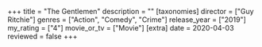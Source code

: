+++
title = "The Gentlemen"
description = ""
[taxonomies]
director = ["Guy Ritchie"] 
genres = ["Action", "Comedy", "Crime"]
release_year = ["2019"]
my_rating = ["4"]
movie_or_tv = ["Movie"]
[extra]
date = 2020-04-03
reviewed = false
+++

